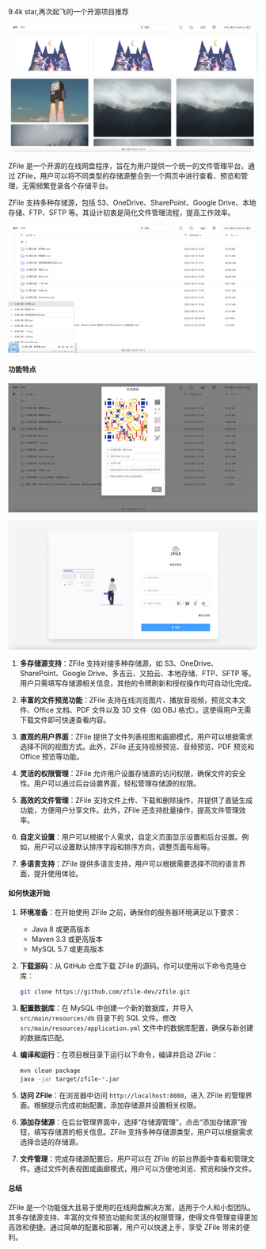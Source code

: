 9.4k star,再次起飞的一个开源项目推荐

![](image.png)


ZFile 是一个开源的在线网盘程序，旨在为用户提供一个统一的文件管理平台。通过 ZFile，用户可以将不同类型的存储源整合到一个网页中进行查看、预览和管理，无需频繁登录各个存储平台。

ZFile 支持多种存储源，包括 S3、OneDrive、SharePoint、Google Drive、本地存储、FTP、SFTP 等。其设计初衷是简化文件管理流程，提高工作效率。


![](image-1.png)


#### 功能特点


![](image-2.png)

![](image-3.png)
1. **多存储源支持**：ZFile 支持对接多种存储源，如 S3、OneDrive、SharePoint、Google Drive、多吉云、又拍云、本地存储、FTP、SFTP 等。用户只需填写存储源相关信息，其他的令牌刷新和授权操作均可自动化完成。

2. **丰富的文件预览功能**：ZFile 支持在线浏览图片、播放音视频，预览文本文件、Office 文档、PDF 文件以及 3D 文件（如 OBJ 格式）。这使得用户无需下载文件即可快速查看内容。

3. **直观的用户界面**：ZFile 提供了文件列表视图和画廊模式，用户可以根据需求选择不同的视图方式。此外，ZFile 还支持视频预览、音频预览、PDF 预览和 Office 预览等功能。

4. **灵活的权限管理**：ZFile 允许用户设置存储源的访问权限，确保文件的安全性。用户可以通过后台设置界面，轻松管理存储源的权限。

5. **高效的文件管理**：ZFile 支持文件上传、下载和删除操作，并提供了直链生成功能，方便用户分享文件。此外，ZFile 还支持批量操作，提高文件管理效率。

6. **自定义设置**：用户可以根据个人需求，自定义页面显示设置和后台设置。例如，用户可以设置默认排序字段和排序方向，调整页面布局等。

7. **多语言支持**：ZFile 提供多语言支持，用户可以根据需要选择不同的语言界面，提升使用体验。

#### 如何快速开始

1. **环境准备**：在开始使用 ZFile 之前，确保你的服务器环境满足以下要求：
   - Java 8 或更高版本
   - Maven 3.3 或更高版本
   - MySQL 5.7 或更高版本

2. **下载源码**：从 GitHub 仓库下载 ZFile 的源码。你可以使用以下命令克隆仓库：
   ```bash
   git clone https://github.com/zfile-dev/zfile.git
   ```

3. **配置数据库**：在 MySQL 中创建一个新的数据库，并导入 `src/main/resources/db` 目录下的 SQL 文件。修改 `src/main/resources/application.yml` 文件中的数据库配置，确保与新创建的数据库匹配。

4. **编译和运行**：在项目根目录下运行以下命令，编译并启动 ZFile：
   ```bash
   mvn clean package
   java -jar target/zfile-*.jar
   ```

5. **访问 ZFile**：在浏览器中访问 `http://localhost:8080`，进入 ZFile 的管理界面。根据提示完成初始配置，添加存储源并设置相关权限。

6. **添加存储源**：在后台管理界面中，选择“存储源管理”，点击“添加存储源”按钮，填写存储源的相关信息。ZFile 支持多种存储源类型，用户可以根据需求选择合适的存储源。

7. **文件管理**：完成存储源配置后，用户可以在 ZFile 的前台界面中查看和管理文件。通过文件列表视图或画廊模式，用户可以方便地浏览、预览和操作文件。

#### 总结

ZFile 是一个功能强大且易于使用的在线网盘解决方案，适用于个人和小型团队。其多存储源支持、丰富的文件预览功能和灵活的权限管理，使得文件管理变得更加高效和便捷。通过简单的配置和部署，用户可以快速上手，享受 ZFile 带来的便利。

